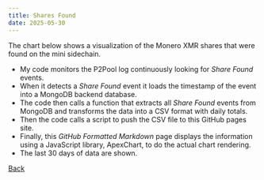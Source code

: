 ```yaml
---
title: Shares Found
date: 2025-05-30
---
```

<script src="https://cdnjs.cloudflare.com/ajax/libs/PapaParse/5.3.0/papaparse.min.js"></script>
<script src="https://cdn.jsdelivr.net/npm/apexcharts"></script>
<script src="/assets/js/SharesFoundShort.js"></script>

The chart below shows a visualization of the Monero XMR shares that were found on the mini sidechain.

* My code monitors the P2Pool log continuously looking for *Share Found* events.
* When it detects a *Share Found* event it loads the timestamp of the event into a MongoDB backend database.
* The code then calls a function that extracts all *Share Found* events from MongoDB and transforms the data into a CSV format with daily totals.
* Then the code calls a script to push the CSV file to this GitHub pages site.
* Finally, this *GitHub Formatted Markdown* page displays the information using a JavaScript library, ApexChart, to do the actual chart rendering.
* The last 30 days of data are shown.

<div id="wrapper">
  <div id="areaChart">
  </div>
  <div id="barChart">
  </div>
 </div>

[Back](/pages/web/index.html)






